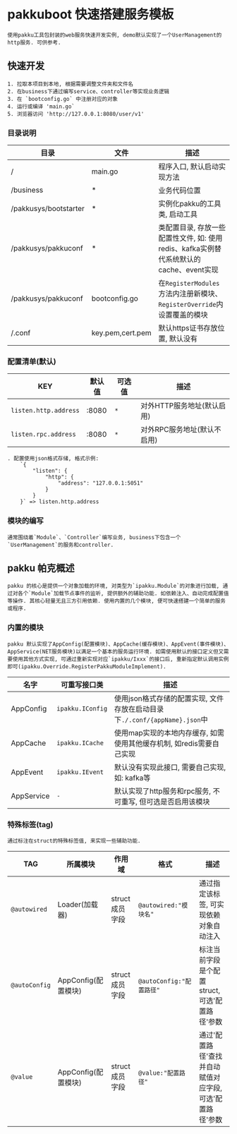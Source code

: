 # pakkuboot 快速搭建服务模板

    使用pakku工具包封装的web服务快速开发实例, demo默认实现了一个UserManagement的http服务. 可供参考.

## 快速开发

    1. 拉取本项目到本地, 根据需要调整文件夹和文件名
    2. 在business下通过编写service、controller等实现业务逻辑
    3. 在 `bootconfig.go` 中注册对应的对象
    4. 运行或编译 'main.go`
    5. 浏览器访问 'http://127.0.0.1:8080/user/v1'

### 目录说明

|  目录 |  文件  |  描述  |
| ----- | ------ | ------ |
| / | main.go | 程序入口, 默认启动实现方法 |
| /business | * | 业务代码位置 |
| /pakkusys/bootstarter | * | 实例化pakku的工具类, 启动工具 |
| /pakkusys/pakkuconf | * | 类配置目录, 存放一些配置性文件, 如: 使用redis、kafka实例替代系统默认的cache、event实现 |
| /pakkusys/pakkuconf | bootconfig.go | 在`RegisterModules`方法内注册新模块、`RegisterOverride`内设置覆盖的模块 |
| /.conf | key.pem,cert.pem | 默认https证书存放位置, 默认没有 |

### 配置清单(默认)

|  KEY  |  默认值  |  可选值  |  描述 |
| ------ | ------ | ---- | ---- |
| `listen.http.address` | :8080 | `*` | 对外HTTP服务地址(默认启用) |
| `listen.rpc.address` | :8080 | `*` | 对外RPC服务地址(默认不启用) |

    . 配置使用json格式存储, 格式示例: 
        `{
            "listen": {
                "http": {
                    "address": "127.0.0.1:5051"
                }
            }
        }` => listen.http.address

### 模块的编写

    通常围绕着`Module`、`Controller`编写业务, business下包含一个`UserManagement`的服务和controller.

## pakku 帕克概述

    pakku 的核心是提供一个对象加载的环境, 对类型为`ipakku.Module`的对象进行加载, 通过对各个`Module`加载节点事件的监听, 提供额外的辅助功能. 如依赖注入、自动完成配置值等操作. 其核心轻量无且三方引用依赖. 使用内置的几个模块, 便可快速搭建一个简单的服务或程序.
    

### 内置的模块

    pakku 默认实现了AppConfig(配置模块)、AppCache(缓存模块)、AppEvent(事件模块)、AppService(NET服务模块)以满足一个基本的服务运行环境. 如需使用默认的接口定义但又需要使用其他方式实现, 可通过重新实现对应`ipakku/Ixxx`的接口后, 重新指定默认调用实例即可(ipakku.Override.RegisterPakkuModuleImplement).

|  名字 |  可重写接口类  |  描述  |
| ------ | ------ | ------ |
| AppConfig | `ipakku.IConfig` | 使用json格式存储的配置实现, 文件存放在启动目录下`./.conf/{appName}.json`中 |
| AppCache | `ipakku.ICache` | 使用map实现的本地内存缓存, 如需使用其他缓存机制, 如redis需要自己实现 |
| AppEvent | `ipakku.IEvent` | 默认没有实现此接口, 需要自己实现, 如: kafka等 |
| AppService | `-` | 默认实现了http服务和rpc服务, 不可重写, 但可选是否启用该模块 |


### 特殊标签(tag)

    通过标注在struct的特殊标签值, 来实现一些辅助功能. 

|  TAG |  所属模块  |  作用域  |  格式  |  描述  |
| ------ | ------ | ------ | ------ | ------ |
| `@autowired` | Loader(加载器) | struct成员字段 | `@autowired:"模块名"` | 通过指定该标签, 可实现依赖对象自动注入 |
| `@autoConfig` | AppConfig(配置模块) | struct成员字段 | `@autoConfig:"配置路径"` |  标注当前字段是个配置struct, 可选'配置路径'参数  |
| `@value` | AppConfig(配置模块) | struct成员字段 | `@value:"配置路径"` | 通过'配置路径'查找并自动赋值对应字段, 可选'配置路径'参数 |
